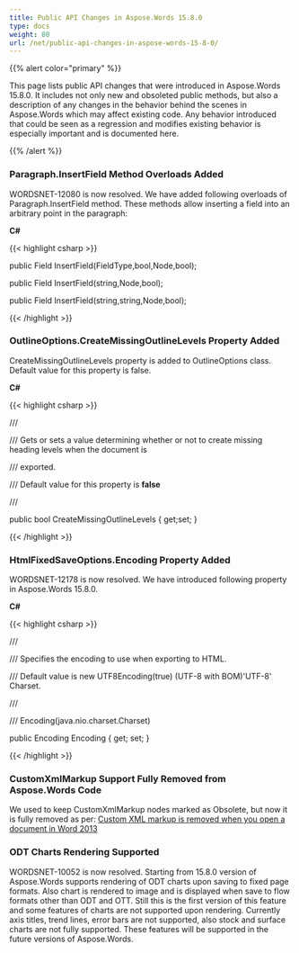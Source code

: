 ```yaml
---
title: Public API Changes in Aspose.Words 15.8.0
type: docs
weight: 80
url: /net/public-api-changes-in-aspose-words-15-8-0/
---
```


{{% alert color="primary" %}} 

This page lists public API changes that were introduced in Aspose.Words 15.8.0. It includes not only new and obsoleted public methods, but also a description of any changes in the behavior behind the scenes in Aspose.Words which may affect existing code. Any behavior introduced that could be seen as a regression and modifies existing behavior is especially important and is documented here.

{{% /alert %}} 
### **Paragraph.InsertField Method Overloads Added**
WORDSNET-12080 is now resolved. We have added following overloads of Paragraph.InsertField method. These methods allow inserting a field into an arbitrary point in the paragraph:

**C#**

{{< highlight csharp >}}

 public Field InsertField(FieldType,bool,Node,bool);

public Field InsertField(string,Node,bool);

public Field InsertField(string,string,Node,bool);

{{< /highlight >}}
### **OutlineOptions.CreateMissingOutlineLevels Property Added**
CreateMissingOutlineLevels property is added to OutlineOptions class. Default value for this property is false.

**C#**

{{< highlight csharp >}}

 /// <summary>

/// <para>Gets or sets a value determining whether or not to create missing heading levels when the document is

/// exported.</para>

/// <para>Default value for this property is <b>false</b></para>

/// </summary>

public bool CreateMissingOutlineLevels { get;set; }

{{< /highlight >}}
### **HtmlFixedSaveOptions.Encoding Property Added**
WORDSNET-12178 is now resolved. We have introduced following property in Aspose.Words 15.8.0.

**C#**

{{< highlight csharp >}}

 /// <summary>

/// Specifies the encoding to use when exporting to HTML.

/// Default value is <ms><c>new UTF8Encoding(true)</c> (UTF-8 with BOM)</ms><java>'UTF-8' Charset</java>.

/// </summary>

/// <javaName>Encoding(java.nio.charset.Charset)</javaName>

public Encoding Encoding { get; set; }

{{< /highlight >}}
### **CustomXmlMarkup Support Fully Removed from Aspose.Words Code**
We used to keep CustomXmlMarkup nodes marked as Obsolete, but now it is fully removed as per:
[Custom XML markup is removed when you open a document in Word 2013](http://support.microsoft.com/kb/2761189)
### **ODT Charts Rendering Supported**
WORDSNET-10052 is now resolved. Starting from 15.8.0 version of Aspose.Words supports rendering of ODT charts upon saving to fixed page formats. Also chart is rendered to image and is displayed when save to flow formats other than ODT and OTT. Still this is the first version of this feature and some features of charts are not supported upon rendering. Currently axis titles, trend lines, error bars are not supported, also stock and surface charts are not fully supported. These features will be supported in the future versions of Aspose.Words.

